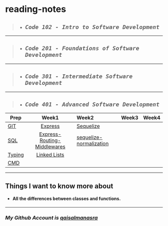 # **reading-notes**

> - ## ***`Code 102 - Intro to Software Development`***

***
>
> - ## ***`Code 201 - Foundations of Software Development`***

***
>
> - ## ***`Code 301 - Intermediate Software Development`***

***
>
> - ## ***`Code 401 - Advanced Software Development`***

|Prep|Week1|Week2|Week3|Week4|
|----------|:-------------:|:---------|:-------------|----:|
|[GIT](/advance/git.md)|[Express](/advance/Express.md)|[Sequelize](/advance/sequelize.md) |    |
|[SQL](/advance/sql.md)|[Express-Routing-Middlewares](/advance/Express-Routing-Middlewares.md)| [sequelize-normalization](./advance/sequelize-normalization.md) |    |
|[Typing](/advance/typing.md)|[Linked Lists](/advance/Linked-Lists.md)|   |         |
|[CMD](/advance/Practiseinterminal.md)|   |       |      |

***
## Things I want to know more about
* #### All the differences between classes and functions. 

***

### *My Github Account is [qaisalmanasra](https://github.com/qaisalmanasra)*